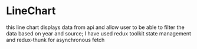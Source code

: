# LineChart
this line chart displays data from api and allow user to be able to filter the data based on year and source; I have used redux toolkit state management and  redux-thunk for asynchronous fetch
